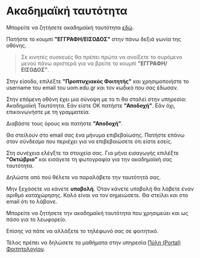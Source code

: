 # Ακαδημαϊκή ταυτότητα

Μπορείτε να ζητήσετε ακαδημαϊκή ταυτότητα [εδώ](https://academicid.minedu.gov.gr/).

Πατήστε το κουμπί **"ΕΓΓΡΑΦΗ/ΕΙΣΟΔΟΣ"** στην πάνω δεξιά γωνία της οθόνης.

> Σε κινητές συσκευές θα πρέπει πρώτα να ανοίξετε το συρόμενο μενού πάνω αριστερά για να βρείτε το κουμπί **"ΕΓΓΡΑΦΗ/ΕΙΣΟΔΟΣ"**.

Στην είσοδο, επιλέξτε **"Προπτυχιακός Φοιτητής"** και χρησιμοποιήστε το username του email του uom.edu.gr και τον κωδικό που σας έδωσαν.

Στην επόμενη οθόνη έχει μια σύνοψη με το τι θα σταλεί στην υπηρεσία: Ακαδημαϊκή Ταυτότητα. Εάν είστε ΟΚ πατήστε **"Αποδοχή"**. Εάν όχι, επικοινωνήστε με τη γραμματεία.

Διαβάστε τους όρους και πατήστε **"Αποδοχή"**.

Θα στείλουν στο email σας ένα μήνυμα επιβεβαίωσης. Πατήστε επάνω στον σύνδεσμο που περιέχει για να επιβεβαιώσετε ότι είστε εσείς.

Στη συνέχεια ελέγξτε τα στοιχεία σας. Για μήνα εισαγωγής επιλέξτε **"Οκτώβριο"** και εισάγετε τη φωτογραφία για την ακαδημαϊκή σας ταυτότητα.

Δηλώστε από πού θέλετε να παραλάβετε την ταυτότητά σας.

Μην ξεχάσετε να κάνετε **υποβολή**. Όταν κάνετε υποβολή θα λάβετε έναν αριθμό καταχώρησης. Καλό είναι να τον σημειώσετε. Θα στείλει και στο email ότι το λάβανε.

Μπορείτε να ζητήσετε την ακαδημαϊκή ταυτότητα που χρησιμεύει και ως πάσο για το λεωφορείο.

Επίσης να πάτε να αλλάξετε το τηλέφωνό σας σε φοιτητικό.

Τέλος πρέπει να δηλώσετε τα μαθήματα στην υπηρεσία [Πύλη (Portal) Φοιτητολογίου](https://sis-portal.uom.gr).
